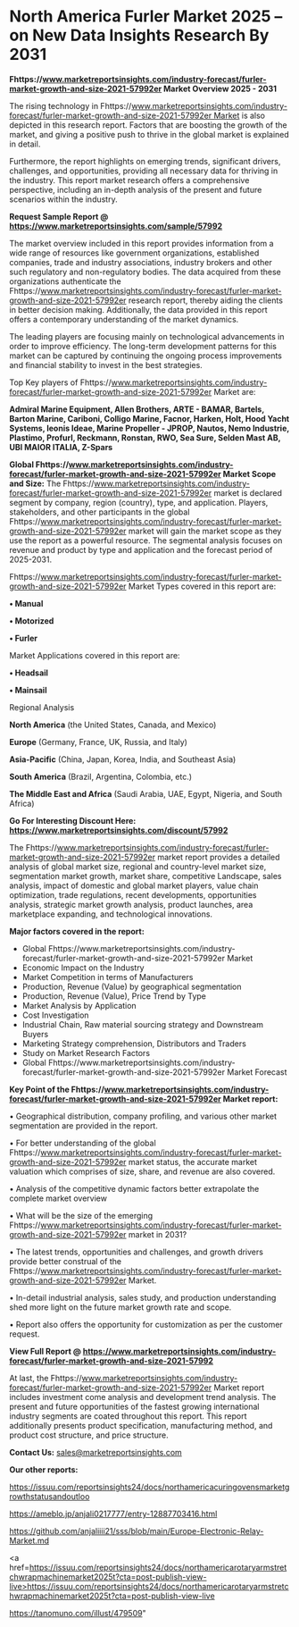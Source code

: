 # North America Furler Market 2025 – on New Data Insights Research By 2031

<Strong> Fhttps://www.marketreportsinsights.com/industry-forecast/furler-market-growth-and-size-2021-57992er Market Overview 2025 - 2031</strong>

The rising technology in Fhttps://www.marketreportsinsights.com/industry-forecast/furler-market-growth-and-size-2021-57992er Market is also depicted in this research report. Factors that are boosting the growth of the market, and giving a positive push to thrive in the global market is explained in detail.

Furthermore, the report highlights on emerging trends, significant drivers, challenges, and opportunities, providing all necessary data for thriving in the industry. This report market research offers a comprehensive perspective, including an in-depth analysis of the present and future scenarios within the industry.

<strong>Request Sample Report @ <a href=https://www.marketreportsinsights.com/sample/57992>https://www.marketreportsinsights.com/sample/57992</a></strong>

The market overview included in this report provides information from a wide range of resources like government organizations, established companies, trade and industry associations, industry brokers and other such regulatory and non-regulatory bodies. The data acquired from these organizations authenticate the Fhttps://www.marketreportsinsights.com/industry-forecast/furler-market-growth-and-size-2021-57992er research report, thereby aiding the clients in better decision making. Additionally, the data provided in this report offers a contemporary understanding of the market dynamics.

The leading players are focusing mainly on technological advancements in order to improve efficiency. The long-term development patterns for this market can be captured by continuing the ongoing process improvements and financial stability to invest in the best strategies.

Top Key players of Fhttps://www.marketreportsinsights.com/industry-forecast/furler-market-growth-and-size-2021-57992er Market are:

<strong>Admiral Marine Equipment, Allen Brothers, ARTE - BAMAR, Bartels, Barton Marine, Cariboni, Colligo Marine, Facnor, Harken, Holt, Hood Yacht Systems, leonis Ideae, Marine Propeller - JPROP, Nautos, Nemo Industrie, Plastimo, Profurl, Reckmann, Ronstan, RWO, Sea Sure, Selden Mast AB, UBI MAIOR ITALIA, Z-Spars</strong>

<strong><b>Global Fhttps://www.marketreportsinsights.com/industry-forecast/furler-market-growth-and-size-2021-57992er Market Scope and Size:</b></strong>
The Fhttps://www.marketreportsinsights.com/industry-forecast/furler-market-growth-and-size-2021-57992er market is declared segment by company, region (country), type, and application. Players, stakeholders, and other participants in the global Fhttps://www.marketreportsinsights.com/industry-forecast/furler-market-growth-and-size-2021-57992er market will gain the market scope as they use the report as a powerful resource. The segmental analysis focuses on revenue and product by type and application and the forecast period of 2025-2031.

Fhttps://www.marketreportsinsights.com/industry-forecast/furler-market-growth-and-size-2021-57992er Market Types covered in this report are:

<strong>• Manual

• Motorized

• Furler</strong>

Market Applications covered in this report are:

<strong>• Headsail

• Mainsail</strong> 

Regional Analysis

<strong>North America</strong> (the United States, Canada, and Mexico)

<strong>Europe</strong> (Germany, France, UK, Russia, and Italy)

<strong>Asia-Pacific</strong> (China, Japan, Korea, India, and Southeast Asia)

<strong>South America</strong> (Brazil, Argentina, Colombia, etc.)

<strong>The Middle East and Africa</strong> (Saudi Arabia, UAE, Egypt, Nigeria, and South Africa)

<strong>Go For Interesting Discount Here: <a href=https://www.marketreportsinsights.com/discount/57992>https://www.marketreportsinsights.com/discount/57992</a></strong>

The Fhttps://www.marketreportsinsights.com/industry-forecast/furler-market-growth-and-size-2021-57992er market report provides a detailed analysis of global market size, regional and country-level market size, segmentation market growth, market share, competitive Landscape, sales analysis, impact of domestic and global market players, value chain optimization, trade regulations, recent developments, opportunities analysis, strategic market growth analysis, product launches, area marketplace expanding, and technological innovations.

<strong><b>Major factors covered in the report:</b></strong>
<ul>
  <li>Global Fhttps://www.marketreportsinsights.com/industry-forecast/furler-market-growth-and-size-2021-57992er Market </li>
  <li>Economic Impact on the Industry</li>
  <li>Market Competition in terms of Manufacturers</li>
  <li>Production, Revenue (Value) by geographical segmentation</li>
  <li>Production, Revenue (Value), Price Trend by Type</li>
  <li>Market Analysis by Application</li>
  <li>Cost Investigation</li>
  <li>Industrial Chain, Raw material sourcing strategy and Downstream Buyers</li>
  <li>Marketing Strategy comprehension, Distributors and Traders</li>
  <li>Study on Market Research Factors</li>
  <li>Global Fhttps://www.marketreportsinsights.com/industry-forecast/furler-market-growth-and-size-2021-57992er Market Forecast</li>
</ul>

<strong><b>Key Point of the Fhttps://www.marketreportsinsights.com/industry-forecast/furler-market-growth-and-size-2021-57992er Market report:</b></strong>

• Geographical distribution, company profiling, and various other market segmentation are provided in the report.

• For better understanding of the global Fhttps://www.marketreportsinsights.com/industry-forecast/furler-market-growth-and-size-2021-57992er market status, the accurate market valuation which comprises of size, share, and revenue are also covered.

• Analysis of the competitive dynamic factors better extrapolate the complete market overview

• What will be the size of the emerging Fhttps://www.marketreportsinsights.com/industry-forecast/furler-market-growth-and-size-2021-57992er market in 2031?

• The latest trends, opportunities and challenges, and growth drivers provide better construal of the Fhttps://www.marketreportsinsights.com/industry-forecast/furler-market-growth-and-size-2021-57992er Market.

• In-detail industrial analysis, sales study, and production understanding shed more light on the future market growth rate and scope.

• Report also offers the opportunity for customization as per the customer request.

<strong><b>View Full Report @ <a href=https://www.marketreportsinsights.com/industry-forecast/furler-market-growth-and-size-2021-57992>https://www.marketreportsinsights.com/industry-forecast/furler-market-growth-and-size-2021-57992</a></b></strong>


At last, the Fhttps://www.marketreportsinsights.com/industry-forecast/furler-market-growth-and-size-2021-57992er Market report includes investment come analysis and development trend analysis. The present and future opportunities of the fastest growing international industry segments are coated throughout this report. This report additionally presents product specification, manufacturing method, and product cost structure, and price structure.

<strong>Contact Us:</strong>
sales@marketreportsinsights.com

<strong>Our other reports:</strong>

<a href=https://issuu.com/reportsinsights24/docs/northamericacuringovensmarketgrowthstatusandoutloo>https://issuu.com/reportsinsights24/docs/northamericacuringovensmarketgrowthstatusandoutloo</a>

<a href=https://ameblo.jp/anjali0217777/entry-12887703416.html>https://ameblo.jp/anjali0217777/entry-12887703416.html</a>

<a href=https://github.com/anjaliiii21/sss/blob/main/Europe-Electronic-Relay-Market.md>https://github.com/anjaliiii21/sss/blob/main/Europe-Electronic-Relay-Market.md</a>

<a href=https://issuu.com/reportsinsights24/docs/northamericarotaryarmstretchwrapmachinemarket2025t?cta=post-publish-view-live>https://issuu.com/reportsinsights24/docs/northamericarotaryarmstretchwrapmachinemarket2025t?cta=post-publish-view-live</a>

<a href=https://tanomuno.com/illust/479509>https://tanomuno.com/illust/479509</a>"
